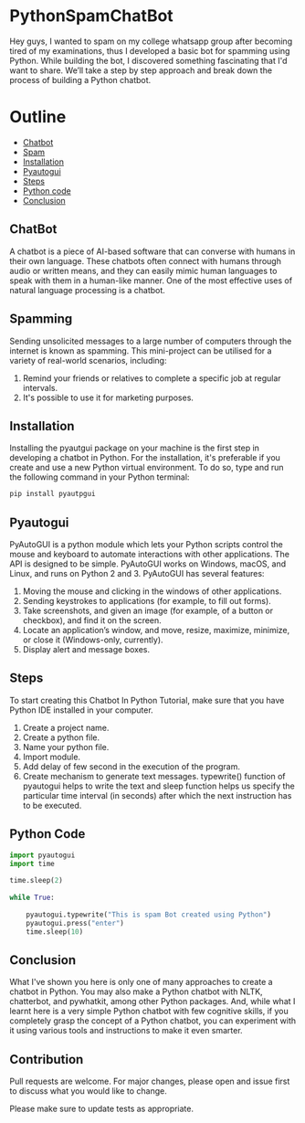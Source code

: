 # PythonSpamChatBot

Hey guys, I wanted to spam on my college whatsapp group after becoming tired of my examinations, thus I developed a basic bot for spamming using Python. While building the bot, I discovered something fascinating that I'd want to share.
We’ll take a step by step approach and break down the process of building a Python chatbot. 

# Outline 
* [Chatbot](#chatbot)
* [Spam](#spamming)
* [Installation](#installation)
* [Pyautogui](#pyautogui)
* [Steps](#steps)
* [Python code](#python-code)
* [Conclusion](#conclusion)

## ChatBot

A chatbot is a piece of AI-based software that can converse with humans in their own language. These chatbots often connect with humans through audio or written means, and they can easily mimic human languages to speak with them in a human-like manner. One of the most effective uses of natural language processing is a chatbot.

## Spamming
Sending unsolicited messages to a large number of computers through the internet is known as spamming.
This mini-project can be utilised for a variety of real-world scenarios, including:
1. Remind your friends or relatives to complete a specific job at regular intervals.
2. It's possible to use it for marketing purposes.

## Installation 
Installing the pyautgui package on your machine is the first step in developing a chatbot in Python. For the installation, it's preferable if you create and use a new Python virtual environment. To do so, type and run the following command in your Python terminal:

```python
pip install pyautpgui
```
## Pyautogui 
PyAutoGUI is a python module which lets your Python scripts control the mouse and keyboard to automate interactions with other applications. The API is designed to be simple. PyAutoGUI works on Windows, macOS, and Linux, and runs on Python 2 and 3.
PyAutoGUI has several features:

1. Moving the mouse and clicking in the windows of other applications.
2. Sending keystrokes to applications (for example, to fill out forms).
3. Take screenshots, and given an image (for example, of a button or checkbox), and find it on the screen.
4. Locate an application’s window, and move, resize, maximize, minimize, or close it (Windows-only, currently).
5. Display alert and message boxes.

## Steps
To start creating this Chatbot In Python Tutorial, make sure that you have Python IDE installed in your computer.
1. Create a project name.
2. Create a python file.
3. Name your python file.
4. Import module.
5. Add delay of few second in the execution of the program.
6. Create mechanism to generate text messages. typewrite() function of pyautogui helps to write the text and sleep function helps us specify the particular time interval (in seconds) after which the next instruction has to be executed.

## Python Code
```python
import pyautogui
import time
  
time.sleep(2)
  
while True:
    
    pyautogui.typewrite("This is spam Bot created using Python") 
    pyautogui.press("enter")
    time.sleep(10)
```  
## Conclusion
What I've shown you here is only one of many approaches to create a chatbot in Python. You may also make a Python chatbot with NLTK, chatterbot, and pywhatkit, among other Python packages. And, while what I learnt here is a very simple Python chatbot with few cognitive skills, if you completely grasp the concept of a Python chatbot, you can experiment with it using various tools and instructions to make it even smarter.

## Contribution
Pull requests are welcome. For major changes, please open and issue first to discuss what you would like to change.

Please make sure to update tests as appropriate.
